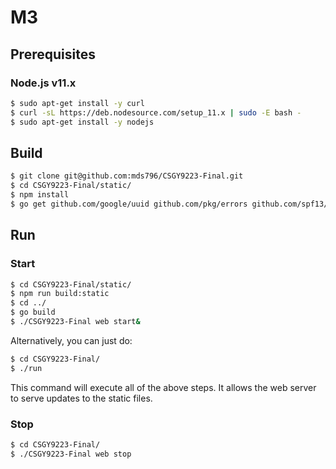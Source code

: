 # M3

## Prerequisites

### Node.js v11.x
```bash
$ sudo apt-get install -y curl
$ curl -sL https://deb.nodesource.com/setup_11.x | sudo -E bash -
$ sudo apt-get install -y nodejs
```

## Build
```bash
$ git clone git@github.com:mds796/CSGY9223-Final.git
$ cd CSGY9223-Final/static/
$ npm install
$ go get github.com/google/uuid github.com/pkg/errors github.com/spf13/cobra
```

## Run

### Start
```bash
$ cd CSGY9223-Final/static/
$ npm run build:static
$ cd ../
$ go build
$ ./CSGY9223-Final web start&
```

Alternatively, you can just do:
```bash
$ cd CSGY9223-Final/
$ ./run
```

This command will execute all of the above steps. It allows the web server to serve updates to the static files.

### Stop
```bash
$ cd CSGY9223-Final/
$ ./CSGY9223-Final web stop
```
